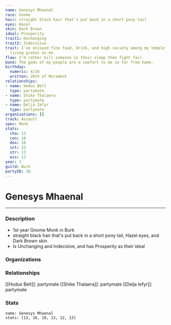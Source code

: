 ```yaml
---
name: Genesys Mhaenal
race: Gnome
hair: straight black hair that's put back in a short pony tail
eyes: Hazel
skin: Dark Brown
ideal: Prosperity
trait1: Unchanging
trait2: Indecisive
trait: I've enjoyed fine food, drink, and high society among my temple's elite. Rough
  living grates on me.
flaw: I'd rather kill someone in their sleep then fight fair.
bond: The gods of my people are a comfort to me so far from home.
birthday:
  numeric: 4/26
  written: 26th of Moradent
relationships:
- name: Hodus Belt
  type: partymate
- name: Shike Thalaera
  type: partymate
- name: Delja Iefyr
  type: partymate
organizations: []
track: Assault
spec: Monk
stats:
  cha: 13
  con: 10
  dex: 16
  int: 13
  str: 13
  wis: 12
year: 1
guild: Burk
partyID: 38
---
```

# Genesys Mhaenal
---
### Description
- 1st year Gnome Monk in Burk
- straight black hair that's put back in a short pony tail, Hazel eyes, and Dark Brown skin
- Is Unchanging and Indecisive, and has Prosperity as their ideal

### Organizations
### Relationships
[[Hodus Belt]]: partymate
[[Shike Thalaera]]: partymate
[[Delja Iefyr]]: partymate
### Stats
```statblock
name: Genesys Mhaenal
stats: [13, 16, 10, 13, 12, 13]
```